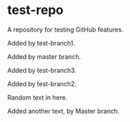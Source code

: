 test-repo
=========

A repository for testing GitHub features.

Added by test-branch1.

Added by master branch.

Added by test-branch3.

Added by test-branch2.

Random text in here.

Added another text, by Master branch.
